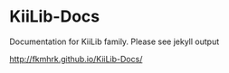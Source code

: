 # KiiLib-Docs
Documentation for KiiLib family. Please see jekyll output 

http://fkmhrk.github.io/KiiLib-Docs/
